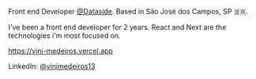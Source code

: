 Front end Developer [@Dataside](https://www.dataside.com.br).
Based in São José dos Campos, SP 🇧🇷.

I've been a front end developer for 2 years. React and Next are the technologies i'm most focused on.

https://vini-medeiros.vercel.app

LinkedIn: [@vinimedeiros13](https://linkedin.com/in/vinimedeiros13)
